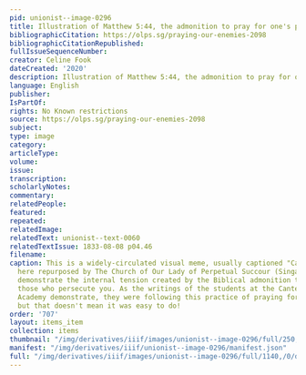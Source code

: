 ```yaml
---
pid: unionist--image-0296
title: Illustration of Matthew 5:44, the admonition to pray for one's persecutors
bibliographicCitation: https://olps.sg/praying-our-enemies-2098
bibliographicCitationRepublished: 
fullIssueSequenceNumber: 
creator: Celine Fook
dateCreated: '2020'
description: Illustration of Matthew 5:44, the admonition to pray for one's persecutors
language: English
publisher: 
IsPartOf: 
rights: No Known restrictions
source: https://olps.sg/praying-our-enemies-2098
subject: 
type: image
category: 
articleType: 
volume: 
issue: 
transcription: 
scholarlyNotes: 
commentary: 
relatedPeople: 
featured: 
repeated: 
relatedImage: 
relatedText: unionist--text-0060
relatedTextIssue: 1833-08-08 p04.46
filename: 
caption: This is a widely-circulated visual meme, usually captioned "Calm Down" but
  here repurposed by The Church of Our Lady of Perpetual Succour (Singapore) to instead
  demonstrate the internal tension created by the Biblical admonition to pray for
  those who persecute you. As the writings of the students at the Canterbury Female
  Academy demonstrate, they were following this practice of praying for their enemies,
  but that doesn't mean it was easy to do!
order: '707'
layout: items_item
collection: items
thumbnail: "/img/derivatives/iiif/images/unionist--image-0296/full/250,/0/default.jpg"
manifest: "/img/derivatives/iiif/unionist--image-0296/manifest.json"
full: "/img/derivatives/iiif/images/unionist--image-0296/full/1140,/0/default.jpg"
---
```


